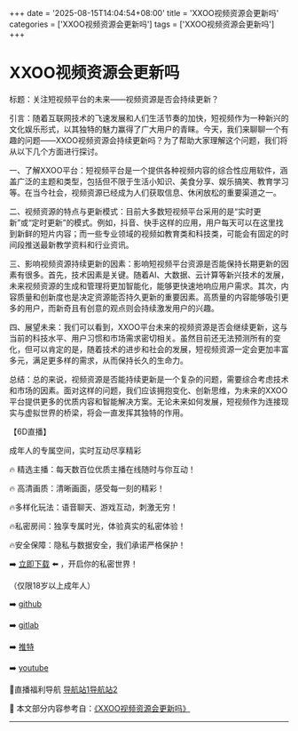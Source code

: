 +++
date = '2025-08-15T14:04:54+08:00'
title = 'XXOO视频资源会更新吗'
categories = ['XXOO视频资源会更新吗']
tags = ['XXOO视频资源会更新吗']
+++

# XXOO视频资源会更新吗

标题：关注短视频平台的未来——视频资源是否会持续更新？

引言：随着互联网技术的飞速发展和人们生活节奏的加快，短视频作为一种新兴的文化娱乐形式，以其独特的魅力赢得了广大用户的青睐。今天，我们来聊聊一个有趣的问题——XXOO视频资源会持续更新吗？为了帮助大家理解这个问题，我们将从以下几个方面进行探讨。

一、了解XXOO平台：短视频平台是一个提供各种视频内容的综合性应用软件，涵盖广泛的主题和类型，包括但不限于生活小知识、美食分享、娱乐搞笑、教育学习等。在当今社会，视频资源已经成为人们获取信息、休闲放松的重要渠道之一。

二、视频资源的特点与更新模式：目前大多数短视频平台采用的是“实时更新”或“定时更新”的模式。例如，抖音、快手这样的应用，用户每天可以在这里找到新鲜的短片内容；而一些专业领域的视频如教育类和科技类，可能会有固定的时间段推送最新教学资料和行业资讯。

三、影响视频资源持续更新的因素：影响短视频平台资源是否能保持长期更新的因素有很多。首先，技术因素是关键。随着AI、大数据、云计算等新兴技术的发展，未来视频资源的生成和管理将更加智能化，能够更快速地响应用户需求。其次，内容质量和创新度也是决定资源能否持久更新的重要因素。高质量的内容能够吸引更多的用户，而新奇且有创意的观点则会持续激发用户的兴趣。

四、展望未来：我们可以看到，XXOO平台未来的视频资源是否会继续更新，这与当前的科技水平、用户习惯和市场需求密切相关。虽然目前还无法预测所有的变化，但可以肯定的是，随着技术的进步和社会的发展，短视频资源一定会更加丰富多元，满足更多样的需求，从而保持长久的生命力。

总结：总的来说，视频资源是否能持续更新是一个复杂的问题，需要综合考虑技术和市场的因素。面对这样的问题，我们应该拥抱变化、创新思维，为未来的XXOO平台提供更多的优质内容和智能解决方案。无论未来如何发展，短视频作为连接现实与虚拟世界的桥梁，将会一直发挥其独特的作用。

【6D直播】

 成年人的专属空间，实时互动尽享精彩

🔥 精选主播：每天数百位优质主播在线随时与你互动！

🔥 高清画质：清晰画面，感受每一刻的精彩！

🔥多样化玩法：语音聊天、游戏互动，刺激无穷！

🔥私密房间：独享专属时光，体验真实的私密体验！

🔥安全保障：隐私与数据安全，我们承诺严格保护！

➡️ [立即下载](https://down123.s3.ap-east-1.amazonaws.com/down/down.html?channelCode=blog) ⬅️ ，开启你的私密世界！

 （仅限18岁以上成年人）

➡️ [github](https://aldult-live.github.io/)

➡️ [gitlab](https://seo-09598d.gitlab.io/)

➡️ [推特](https://x.com/wegame33)

➡️ [youtube](https://www.youtube.com/@6Dlive)

🔞直播福利导航   [导航站1](https://webstack-86085a.gitlab.io/)[导航站2](https://onlygit123-2.github.io/)

📘 本文部分内容参考自：[《XXOO视频资源会更新吗》](https://webstack-hugo-14.pages.dev/)

---
